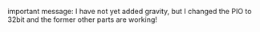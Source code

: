 important message:
I have not yet added gravity, but I changed the PIO to 32bit and the former other parts are working!
